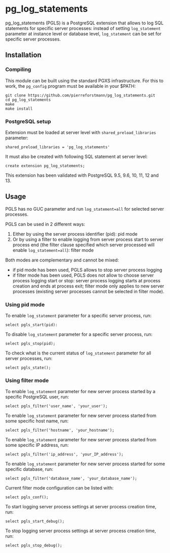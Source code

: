 # pg_log_statements

pg_log_statements (PGLS) is a PostgreSQL extension that allows to log SQL statements for specific server processes: instead of setting `log_statement` parameter at instance level or database level, `log_statement` can be set for specific server processes.

## Installation
### Compiling

This module can be built using the standard PGXS infrastructure. For this to work, the `pg_config` program must be available in your $PATH:


    git clone https://github.com/pierreforstmann/pg_log_statements.git 
    cd pg_log_statements 
    make 
    make install 


### PostgreSQL setup

Extension must be loaded at server level with `shared_preload_libraries` parameter:

    shared_preload_libraries = 'pg_log_statements'
     

It must also be created with following SQL statement at server level:

    create extension pg_log_statements;

This extension has been validated with PostgreSQL 9.5, 9.6, 10, 11, 12 and 13.

## Usage

PGLS has no GUC parameter and run `log_statement=all` for selected server processes.

PGLS can be used in 2 different ways:

1. Either by using the server process identifier (pid): pid mode
2. Or by using a filter to enable logging from server process start to server process end (the filter clause specified which server processed will enable `log_statement=all`): filter mode

Both modes are complementary and cannot be mixed:
- if pid mode has been used, PGLS allows to stop server process logging
- if filter mode has been used, PGLS does not allow to choose server process logging start or stop: server process logging starts at process creation and ends at process exit; filter mode only applies to new server processes (existing server processes cannot be selected in filter mode).

### Using pid mode

To enable `log_statement` parameter for a specific server process, run:

    select pgls_start(pid):
  
To disable `log_statement` parameter for a specific server process, run:

    select pgls_stop(pid);
  
To check what is the current status of `log_statement` parameter for all server processes, run:

    select pgls_state();

### Using filter mode

To enable `log_statement` parameter for new server process started by a specific PostgreSQL user, run:

`select pgls_filter('user_name', 'your_user');`
    
To enable `log_statement` parameter for new server process started from some specific host name, run:

`select pgls_filter('hostname', 'your_hostname');`
    
To enable `log_statement` parameter for new server process started from some specific IP address, run:

`select pgls_filter('ip_address', 'your_IP_address');`
    
To enable `log_statement` parameter for new server process started for some specific database, run:

`select pgls_filter('database_name', 'your_database_name');`
    
Current filter mode configuration can be listed with:

`select pgls_conf();`
    
To start logging server process settings at server process creation time, run:

`select pgls_start_debug();`
    
To stop logging server process settings at server process creation time, run:

`select pgls_stop_debug();`
    

